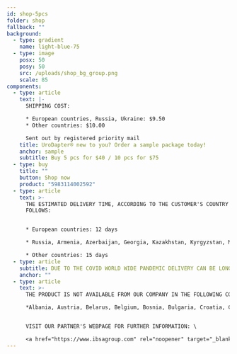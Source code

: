 ```yaml
---
id: shop-5pcs
folder: shop
fallback: ""
background:
  - type: gradient
    name: light-blue-75
  - type: image
    posx: 50
    posy: 50
    src: /uploads/shop_bg_group.png
    scale: 85
components:
  - type: article
    text: |-
      SHIPPING COST:

      * European countries, Russia, Ukraine: $9.50
      * Other countries: $10.00

      Sent out by registered priority mail
    title: UroDapter® new to you? Order a sample package today!
    anchor: sample
    subtitle: Buy 5 pcs for $40 / 10 pcs for $75
  - type: buy
    title: ""
    button: Shop now
    product: "5983114002592"
  - type: article
    text: >-
      THE ESTIMATED DELIVERY TIME, ACCORDING TO THE CUSTOMER'S COUNTRY AS
      FOLLOWS:


      * European countries: 12 days

      * Russia, Armenia, Azerbaijan, Georgia, Kazakhstan, Kyrgyzstan, Moldova, Tajikistan, Turkmenistan, Ukraine, Uzbekistan: 19 days

      * Other countries: 15 days
  - type: article
    subtitle: DUE TO THE COVID WORLD WIDE PANDEMIC DELIVERY CAN BE LONGER THAN USUAL.
    anchor: ""
  - type: article
    text: >-
      THE PRODUCT IS NOT AVAILABLE FROM OUR COMPANY IN THE FOLLOWING COUNTRIES:\

      *Albania, Austria, Belarus, Belgium, Bosnia, Bulgaria, Croatia, Czech Republic, Cyprus, Denmark, Estonia, Finland, France, Germany, Kosovo, Greece, Hungary, Ireland, Italy, Latvia, Lithuania, Luxembourg, North Macedonia, Malta, The Netherlands, Poland, Portugal, Romania, Serbia, Slovakia, Slovenia, Spain, Sweden, The United Kingdom, Turkey, Australia, New Zealand.* 


      VISIT OUR PARTNER'S WEBPAGE FOR FURTHER INFORMATION: \

      <a href="https://www.ibsagroup.com" rel="noopener" target="_blank">https://www.ibsagroup.com</a>
---
```


